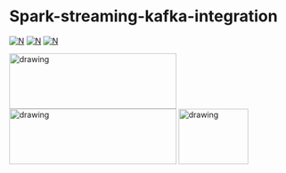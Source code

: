 # Spark-streaming-kafka-integration

[![N](https://www.python.org/static/img/python-logo.png)](https://www.python.org/) [![N](http://spark.apache.org/images/spark-logo-trademark.png)](http://spark.apache.org/) [![N](https://static01.nyt.com/images/2014/08/10/magazine/10wmt/10wmt-superJumbo-v4.jpg)](https://apps.twitter.com/)

<a href="http://spark.apache.org/"><img src="http://spark.apache.org/images/spark-logo-trademark.png" alt="drawing" height="100" width="300"/></a>
<a href="https://www.python.org/"><img src="https://www.python.org/static/img/python-logo.png" alt="drawing" height="100" width="300"/></a>
<a href="https://apps.twitter.com/"><img src="https://static01.nyt.com/images/2014/08/10/magazine/10wmt/10wmt-superJumbo-v4.jpg" alt="drawing" height="100" width="125"/></a>

